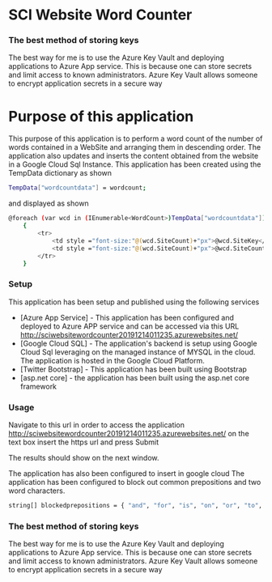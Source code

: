 # SCI Website Word Counter
### The best method of storing keys
The best way for me is to use the Azure Key Vault and deploying applications to Azure App service.
This is because one can store secrets and limit access to known administrators.
Azure Key Vault allows someone to encrypt application secrets in a secure way

# Purpose of this application
This purpose of this application is to perform a word count of the number of words contained in a WebSite and arranging them in descending order.
The application also updates and inserts the content obtained from the website in a Google Cloud Sql Instance.
This application has been created using the TempData dictionary as shown
```sh
TempData["wordcountdata"] = wordcount;
```
and displayed as shown
```sh
@foreach (var wcd in (IEnumerable<WordCount>)TempData["wordcountdata"])
    {
        <tr>
            <td style ="font-size:"@(wcd.SiteCount)+"px">@wcd.SiteKey</td>
            <td style ="font-size:"@(wcd.SiteCount)+"px">@wcd.SiteCount</td>
        </tr>
    }
```
### Setup
This application has been setup and published using the following services
* [Azure App Service] - This application has been configured and deployed to Azure APP service and can be accessed via this URL http://sciwebsitewordcounter20191214011235.azurewebsites.net/
* [Google Cloud SQL] - The application's backend is setup using Google Cloud Sql leveraging on the managed instance of MYSQL in the cloud. The application is hosted in the Google Cloud Platform.
* [Twitter Bootstrap] - This application has been built using Bootstrap
* [asp.net core] - the application has been built using the asp.net core framework

### Usage
Navigate to this url in order to access the application
http://sciwebsitewordcounter20191214011235.azurewebsites.net/
on the text box insert the https url and press Submit

The results should show on the next window.

The application has also been configured to insert in google cloud
The application has been configured to block out common prepositions and two word characters.
```sh
string[] blockedprepositions = { "and", "for", "is", "on", "or", "to", "the","a" };
```
### The best method of storing keys
The best way for me is to use the Azure Key Vault and deploying applications to Azure App service.
This is because one can store secrets and limit access to known administrators.
Azure Key Vault allows someone to encrypt application secrets in a secure way
